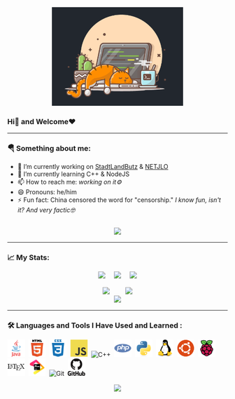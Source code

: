 <div id="header" align="center">
  <img width=300px src="https://github.com/Medox36/Medox36/blob/main/img/cat.png"/>
</div>

### Hi👋 and Welcome❤️

---

### 🪂 **Something about me:** 

- 🔭 I’m currently working on <a href="https://github.com/Medox36/StadtLandButz">StadtLandButz</a> & <a href="https://github.com/Medox36/NETJLO">NETJLO</a>
- 🌱 I’m currently learning C++ & NodeJS
- 📫 How to reach me: *working on it⚙️*
- 😄 Pronouns: he/him
- ⚡ Fun fact: China censored the word for "censorship." *I know fun, isn't it? And very factic🤓*
<!-- 
- 👯 I’m looking to collaborate on ...
- 🤔 I’m looking for help with ...
- 💬 Ask me about ...
-->
<br>
<div align="center">
  <img src="https://img.freepik.com/free-vector/admin-data-center-room-with-server-hardware_107791-8201.jpg?w=2000&t=st=1663701046~exp=1663701646~hmac=f7a4de1277231975f12c80c867917f931120a374147b0687a9004c6a02296de8">
</div>

---

### 📈 **My Stats:**
<div align="center">
  <img height=165px src="https://img.freepik.com/free-vector/cartoon-style-nerd-character-design_52683-81717.jpg">
  &nbsp; &nbsp;
  <img height=165px src="https://github-readme-streak-stats.herokuapp.com?user=Medox36&theme=onedark_duo&fire=05E0D8">
  &nbsp; &nbsp;
  <img height=165px src="https://img.freepik.com/free-vector/cartoon-style-nerd-character-design_52683-81718.jpg">
</div>
&nbsp; &nbsp;
<div align="center">
  <img height=135px src="https://github-readme-stats.vercel.app/api?username=Medox36&hide=issues&show_icons=true&theme=onedark&include_all_commits=true&count_private=true&custom_title=Medox36's%20GitHub%20Stats">
  &nbsp; &nbsp; &nbsp; &nbsp;
  <img height=135px src="https://github-readme-stats.vercel.app/api/top-langs/?username=Medox36&layout=compact&theme=onedark&hide=Batchfile&card_width=350">
</div>
<div align="center">
  <img width840px src="https://github.com/Medox36/Medox36/blob/output/github-contribution-grid-snake.svg">
</div>  

---

### :hammer_and_wrench: Languages and Tools I Have Used and Learned :

<div>
  <img src="https://github.com/devicons/devicon/blob/master/icons/java/java-original-wordmark.svg" title="Java" alt="Java" width="40" height="40"/>&nbsp;
  <img src="https://github.com/devicons/devicon/blob/master/icons/html5/html5-original-wordmark.svg" title="HTML5" alt="HTML" width="40" height="40"/>&nbsp;
  <img src="https://github.com/devicons/devicon/blob/master/icons/css3/css3-plain-wordmark.svg"  title="CSS3" alt="CSS" width="40" height="40"/>&nbsp;
  <img src="https://github.com/devicons/devicon/blob/master/icons/javascript/javascript-original.svg" title="JavaScript" alt="JavaScript" width="40" height="40"/>&nbsp;
  <img src="https://cdn.jsdelivr.net/gh/devicons/devicon/icons/cplusplus/cplusplus-original.svg" title="C++" alt="C++" width="40" height="40"/>&nbsp;
  <img src="https://github.com/devicons/devicon/blob/master/icons/php/php-plain.svg" title="PHP" alt="PHP" width="40" height="40"/>&nbsp;
  <img src="https://github.com/devicons/devicon/blob/master/icons/python/python-original.svg" title="Python" alt="Python" width="40" height="40"/>&nbsp;
  <img src="https://github.com/devicons/devicon/blob/master/icons/linux/linux-original.svg" title="Linux" alt="Linux" width="40" height="40"/>&nbsp;
  <img src="https://github.com/devicons/devicon/blob/master/icons/ubuntu/ubuntu-plain.svg" title="Ubuntu" alt="Ubuntu" width="40" height="40"/>&nbsp;
  <img src="https://github.com/devicons/devicon/blob/master/icons/raspberrypi/raspberrypi-original.svg" title="RaspberryPi" alt="RaspberryPi" width="40" height="40"/>&nbsp;
  <img src="https://github.com/devicons/devicon/blob/master/icons/latex/latex-original.svg" title="Latex" alt="Latex" width="40" height="40"/>&nbsp;
  <img src="https://github.com/devicons/devicon/blob/master/icons/jetbrains/jetbrains-original.svg" title="JetBrains" alt="JetBrains" width="40" height="40"/>&nbsp;
  <img src="https://cdn.jsdelivr.net/gh/devicons/devicon/icons/git/git-original.svg" title="Git" alt="Git" width="40" height="40"/>&nbsp;
  <img src="https://github.com/devicons/devicon/blob/master/icons/github/github-original-wordmark.svg" title="GitHub" alt="GitHub" width="40" height="40"/>&nbsp;
</div>
&nbsp;
<div align="center">
  <img width=50% src="https://c.tenor.com/DBqjevyA2o4AAAAd/bongo-cat-codes.gif">
</div>
